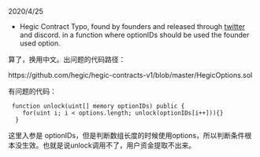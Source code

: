 2020/4/25
- Hegic Contract Typo, found by founders and released through [twitter](https://twitter.com/HegicOptions/status/1253937477582229505) and discord.
in a function where optionIDs should be used the founder used option.
<p> 算了，换用中文。出问题的代码路径：</p>
https://github.com/hegic/hegic-contracts-v1/blob/master/HegicOptions.sol
<p> 有问题的代码：</p>

```
 function unlock(uint[] memory optionIDs) public {
    for(uint i; i < options.length; unlock(optionIDs[i++])){}
  }
 ``` 
 这里入参是 optionIDs，但是判断数组长度的时候使用options，所以判断条件根本没生效。也就是说unlock调用不了，用户资金提取不出来。
